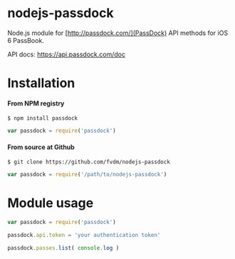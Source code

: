 nodejs-passdock
===============

Node.js module for [http://passdock.com/](PassDock) API methods for iOS 6 PassBook.

API docs: <https://api.passdock.com/doc>


Installation
============

#### From NPM registry

	$ npm install passdock

```js
var passdock = require('passdock')
```


#### From source at Github

	$ git clone https://github.com/fvdm/nodejs-passdock
	
```js
var passdock = require('/path/to/nodejs-passdock')
```


Module usage
============

```js
var passdock = require('passdock')

passdock.api.token = 'your authentication token'

passdock.passes.list( console.log )
```
